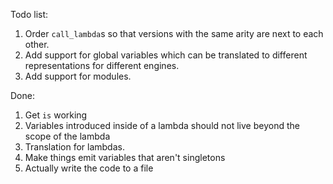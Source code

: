 Todo list:

1. Order `call_lambda`s so that versions with the same arity are next to each other.
2. Add support for global variables which can be translated to different representations
   for different engines.
3. Add support for modules.

Done:

1. Get `is` working
2. Variables introduced inside of a lambda should not live beyond the scope
   of the lambda
3. Translation for lambdas.
4. Make things emit variables that aren't singletons
5. Actually write the code to a file
